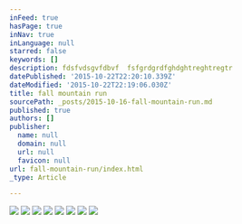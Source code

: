 ```yaml
---
inFeed: true
hasPage: true
inNav: true
inLanguage: null
starred: false
keywords: []
description: fdsfvdsgvfdbvf  fsfgrdgrdfghdghtreghtregtr
datePublished: '2015-10-22T22:20:10.339Z'
dateModified: '2015-10-22T22:19:06.030Z'
title: fall mountain run
sourcePath: _posts/2015-10-16-fall-mountain-run.md
published: true
authors: []
publisher:
  name: null
  domain: null
  url: null
  favicon: null
url: fall-mountain-run/index.html
_type: Article

---
```

![](https://the-grid-user-content.s3-us-west-2.amazonaws.com/eb46f157-ca6f-4f3c-ab57-2ef01aa60aa2.jpg)
![](https://the-grid-user-content.s3-us-west-2.amazonaws.com/287a8753-7695-4d35-8848-455399b91526.jpg)
![](https://the-grid-user-content.s3-us-west-2.amazonaws.com/11e7feb7-f6ef-4dd7-99ff-3aa2c134aca6.jpg)
![](https://the-grid-user-content.s3-us-west-2.amazonaws.com/8d4a4798-906e-4cfe-a8d8-f3e91c31a189.jpg)
![](https://the-grid-user-content.s3-us-west-2.amazonaws.com/6e51487a-548c-4026-8406-f76768184ec4.jpg)
![](https://the-grid-user-content.s3-us-west-2.amazonaws.com/64b3109d-6713-4c38-99ac-6ec47438fe0b.jpg)
![](https://the-grid-user-content.s3-us-west-2.amazonaws.com/f4b39854-c62d-4fcd-b04c-4dab250b2f05.jpg)
![](https://the-grid-user-content.s3-us-west-2.amazonaws.com/7bbe3651-30f5-43b7-8224-b62c3bf11137.jpg)